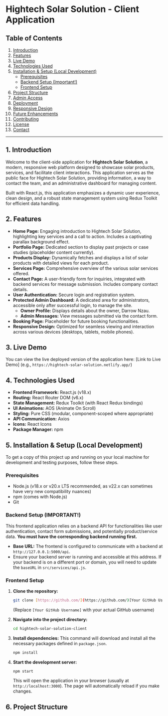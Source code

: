 # Hightech Solar Solution - Client Application

## Table of Contents

1.  [Introduction](#1-introduction)
2.  [Features](#2-features)
3.  [Live Demo](#3-live-demo)
4.  [Technologies Used](#4-technologies-used)
5.  [Installation & Setup (Local Development)](#5-installation--setup-local-development)
    * [Prerequisites](#prerequisites)
    * [Backend Setup (Important!)](#backend-setup-important)
    * [Frontend Setup](#frontend-setup)
6.  [Project Structure](#6-project-structure)
7.  [Admin Access](#7-admin-access)
8.  [Deployment](#8-deployment)
9.  [Responsive Design](#9-responsive-design)
10. [Future Enhancements](#10-future-enhancements)
11. [Contributing](#11-contributing)
12. [License](#12-license)
13. [Contact](#13-contact)

---

## 1. Introduction

Welcome to the client-side application for **Hightech Solar Solution**, a modern, responsive web platform designed to showcase solar products, services, and facilitate client interactions. This application serves as the public face for Hightech Solar Solution, providing information, a way to contact the team, and an administrative dashboard for managing content.

Built with React.js, this application emphasizes a dynamic user experience, clean design, and a robust state management system using Redux Toolkit for efficient data handling.

## 2. Features

* **Home Page:** Engaging introduction to Hightech Solar Solution, highlighting key services and a call to action. Includes a captivating parallax background effect.
* **Portfolio Page:** Dedicated section to display past projects or case studies (placeholder content currently).
* **Products Display:** Dynamically fetches and displays a list of solar products with detailed views for each product.
* **Services Page:** Comprehensive overview of the various solar services offered.
* **Contact Page:** A user-friendly form for inquiries, integrated with backend services for message submission. Includes company contact details.
* **User Authentication:** Secure login and registration system.
* **Protected Admin Dashboard:** A dedicated area for administrators, accessible only after successful login, to manage the site.
    * **Owner Profile:** Displays details about the owner, Darrow Nzau.
    * **Admin Messages:** View messages submitted via the contact form.
* **Booking Page:** Placeholder for future booking functionalities.
* **Responsive Design:** Optimized for seamless viewing and interaction across various devices (desktops, tablets, mobile phones).

## 3. Live Demo

You can view the live deployed version of the application here:
[Link to Live Demo] (e.g., `https://hightech-solar-solution.netlify.app/`)

## 4. Technologies Used

* **Frontend Framework:** React.js (v18.x)
* **Routing:** React Router DOM (v6.x)
* **State Management:** Redux Toolkit (with React Redux bindings)
* **UI Animations:** AOS (Animate On Scroll)
* **Styling:** Pure CSS (modular, component-scoped where appropriate)
* **API Communication:** Axios
* **Icons:** React Icons
* **Package Manager:** npm

## 5. Installation & Setup (Local Development)

To get a copy of this project up and running on your local machine for development and testing purposes, follow these steps.

### Prerequisites

* Node.js (v18.x or v20.x LTS recommended, as v22.x can sometimes have very new compatibility nuances)
* npm (comes with Node.js)
* Git

### Backend Setup (IMPORTANT!)

This frontend application relies on a backend API for functionalities like user authentication, contact form submissions, and potentially product/service data. **You must have the corresponding backend running first.**

* **Base URL:** The frontend is configured to communicate with a backend at `http://127.0.0.1:5000/api`.
* Ensure your backend server is running and accessible at this address. If your backend is on a different port or domain, you will need to update the `baseURL` in `src/services/api.js`.

### Frontend Setup

1.  **Clone the repository:**
    ```bash
    git clone [https://github.com/](https://github.com/)[Your GitHub Username]/hightech-solar-solution-client.git
    ```
    (Replace `[Your GitHub Username]` with your actual GitHub username)

2.  **Navigate into the project directory:**
    ```bash
    cd hightech-solar-solution-client
    ```

3.  **Install dependencies:**
    This command will download and install all the necessary packages defined in `package.json`.
    ```bash
    npm install
    ```

4.  **Start the development server:**
    ```bash
    npm start
    ```
    This will open the application in your browser (usually at `http://localhost:3000`). The page will automatically reload if you make changes.

## 6. Project Structure